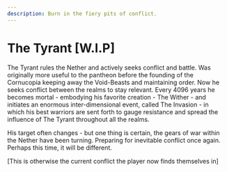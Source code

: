 ```yaml
---
description: Burn in the fiery pits of conflict.
---
```


# The Tyrant \[W.I.P]

The Tyrant rules the Nether and actively seeks conflict and battle. Was originally more useful to the pantheon before the founding of the Cornucopia keeping away the Void-Beasts and maintaining order. Now he seeks conflict between the realms to stay relevant. Every 4096 years he becomes mortal - embodying his favorite creation - The Wither - and initiates an enormous inter-dimensional event, called The Invasion - in which his best warriors are sent forth to gauge resistance and spread the influence of The Tyrant throughout all the realms.&#x20;

His target often changes - but one thing is certain, the gears of war within the Nether have been turning. Preparing for inevitable conflict once again. Perhaps this time, it will be different.

\[This is otherwise the current conflict the player now finds themselves in]
